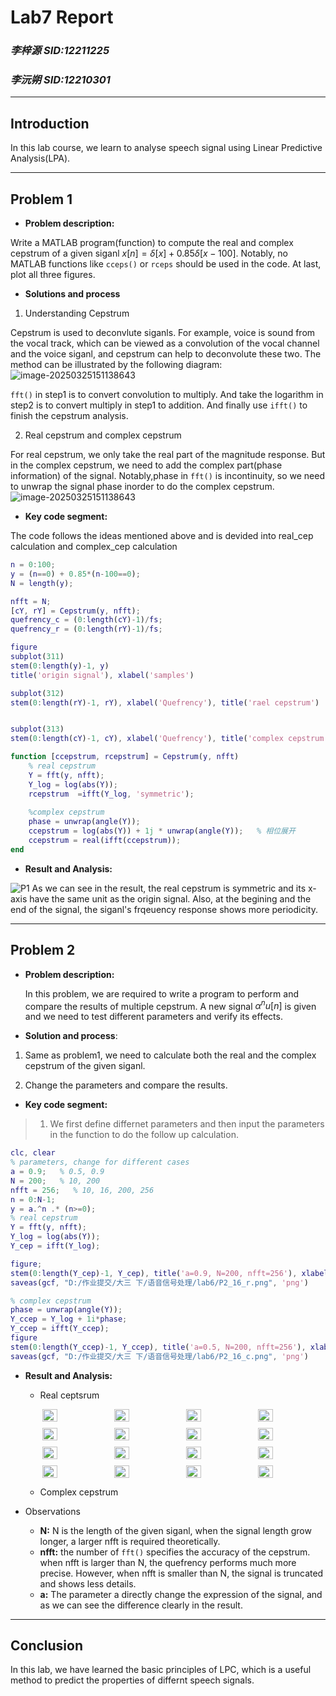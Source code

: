 # **Lab7 Report**
### *李梓源     SID:12211225*
### *李沅朔     SID:12210301*

---
## Introduction
In this lab course, we learn to analyse speech signal using Linear Predictive Analysis(LPA). 

---

## Problem 1
- **Problem description:**

Write a MATLAB program(function) to compute the real and complex cepstrum of a given siganl $x[n] = \delta[x] + 0.85\delta[x-100]$. Notably, no MATLAB functions like `cceps()` or `rceps` should be used in the code. At last, plot all three figures.

- **Solutions and process**

1. Understanding Cepstrum

Cepstrum is used to deconvlute siganls. For example, voice is sound from the vocal track, which can be viewed as a convolution of the vocal channel and the voice siganl, and cepstrum can help to deconvolute these two. The method can be illustrated by the following diagram:
![image-20250325151138643](./assets/cep_principle.png)

`fft()` in step1 is to convert convolution to multiply. And take the logarithm in step2 is to convert multiply in step1 to addition. And finally use `ifft()` to finish the cepstrum analysis.

2. Real cepstrum and complex cepstrum

For real cepstrum, we only take the real part of the magnitude response. But in the complex cepstrum, we need to add the complex part(phase information) of the signal. Notably,phase in `fft()` is incontinuity, so we need to unwrap the signal phase inorder to do the complex cepstrum.
![image-20250325151138643](./assets/unwrap.png)

   

- **Key code segment:**

The code follows the ideas mentioned above and is devided into real_cep calculation and complex_cep calculation
```matlab
n = 0:100;
y = (n==0) + 0.85*(n-100==0);
N = length(y);

nfft = N;
[cY, rY] = Cepstrum(y, nfft);
quefrency_c = (0:length(cY)-1)/fs;
quefrency_r = (0:length(rY)-1)/fs;

figure
subplot(311)
stem(0:length(y)-1, y)
title('origin signal'), xlabel('samples')

subplot(312)
stem(0:length(rY)-1, rY), xlabel('Quefrency'), title('rael cepstrum')


subplot(313)
stem(0:length(cY)-1, cY), xlabel('Quefrency'), title('complex cepstrum')

function [ccepstrum, rcepstrum] = Cepstrum(y, nfft)
    % real cepstrum
    Y = fft(y, nfft);
    Y_log = log(abs(Y));
    rcepstrum  =ifft(Y_log, 'symmetric');
        
    %complex cepstrum
    phase = unwrap(angle(Y));
    ccepstrum = log(abs(Y)) + 1j * unwrap(angle(Y));   % 相位展开
    ccepstrum = real(ifft(ccepstrum));
end
```


- **Result and Analysis:**

![P1](./assets/P1.png)
As we can see in the result, the real cepstrum is symmetric and its x-axis have the same unit as the origin signal. Also, at the begining and the end of the signal, the siganl's frqeuency response shows more periodicity.

---

## Problem 2
- **Problem description:** 

  In this problem, we are required to write a program to perform and compare the results of multiple cepstrum. A new signal $\alpha^nu[n]$ is given and we need to test different parameters and verify its effects. 


- **Solution and process**:

1. Same as problem1, we need to calculate both the real and the complex cepstrum of the given siganl.

2. Change the parameters and compare the results.


- **Key code segment:**

>1. We first define differnet parameters and then input the parameters in the function to do the follow up calculation.

```matlab
clc, clear
% parameters, change for different cases
a = 0.9;   % 0.5, 0.9
N = 200;   % 10, 200
nfft = 256;   % 10, 16, 200, 256
n = 0:N-1;
y = a.^n .* (n>=0);
% real cepstrum
Y = fft(y, nfft);
Y_log = log(abs(Y));
Y_cep = ifft(Y_log);

figure;
stem(0:length(Y_cep)-1, Y_cep), title('a=0.9, N=200, nfft=256'), xlabel('samples')
saveas(gcf, "D:/作业提交/大三 下/语音信号处理/lab6/P2_16_r.png", 'png')

% complex cepstrum
phase = unwrap(angle(Y));
Y_ccep = Y_log + 1i*phase;
Y_ccep = ifft(Y_ccep);
figure
stem(0:length(Y_ccep)-1, Y_ccep), title('a=0.5, N=200, nfft=256'), xlabel('samples')
saveas(gcf, "D:/作业提交/大三 下/语音信号处理/lab6/P2_16_c.png", 'png')
```


- **Result and Analysis:**
  + Real ceptsrum
    <div style="display: flex; flex-wrap: wrap; gap: 10px; justify-content: center;">
    <img src="./assets/P2_1_r.png" style="width: 23%;">
    <img src="./assets/P2_2_r.png" style="width: 23%;">
    <img src="./assets/P2_3_r.png" style="width: 23%;">
    <img src="./assets/P2_4_r.png" style="width: 23%;">
    <img src="./assets/P2_5_r.png" style="width: 23%;">
    <img src="./assets/P2_6_r.png" style="width: 23%;">
    <img src="./assets/P2_7_r.png" style="width: 23%;">
    <img src="./assets/P2_8_r.png" style="width: 23%;">
    <img src="./assets/P2_9_r.png" style="width: 23%;">
    <img src="./assets/P2_10_r.png" style="width: 23%;">
    <img src="./assets/P2_11_r.png" style="width: 23%;">
    <img src="./assets/P2_12_r.png" style="width: 23%;">
    <img src="./assets/P2_13_r.png" style="width: 23%;">
    <img src="./assets/P2_14_r.png" style="width: 23%;">
    <img src="./assets/P2_15_r.png" style="width: 23%;">
    <img src="./assets/P2_16_r.png" style="width: 23%;">
    </div>

  + Complex cepstrum
      
    
  
-  Observations

    - **N:** N is the length of the given siganl, when the signal length grow longer, a larger nfft is required theoretically.
    - **nfft:** the number of `fft()` specifies the accuracy of the cepstrum. when nfft is larger than N, the quefrency performs much more precise. However, when nfft is smaller than N, the signal is truncated and shows less details.
    - **a:** The parameter a directly change the expression of the signal, and as we can see the difference clearly in the result.

    



---

## Conclusion

In this lab, we have learned the basic principles of LPC, which is a useful method to predict the properties of differnt speech signals.



